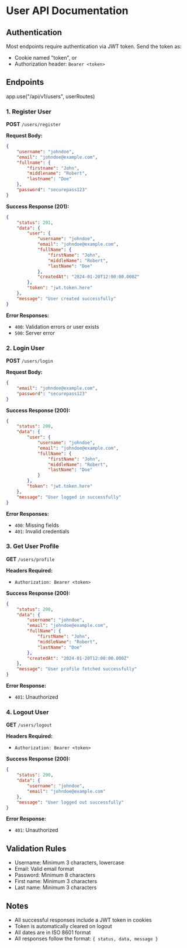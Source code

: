 # User API Documentation

## Authentication
Most endpoints require authentication via JWT token. Send the token as:
- Cookie named "token", or
- Authorization header: `Bearer <token>`

## Endpoints

app.use("/api/v1/users", userRoutes) 

### 1. Register User
**POST** `/users/register`

**Request Body:**
```json
{
    "username": "johndoe",
    "email": "johndoe@example.com",
    "fullname": {
        "firstname": "John",
        "middlename": "Robert",
        "lastname": "Doe"
    },
    "password": "securepass123"
}
```

**Success Response (201):**
```json
{
    "status": 201,
    "data": {
        "user": {
            "username": "johndoe",
            "email": "johndoe@example.com",
            "fullName": {
                "firstName": "John",
                "middleName": "Robert",
                "lastName": "Doe"
            },
            "createdAt": "2024-01-20T12:00:00.000Z"
        },
        "token": "jwt.token.here"
    },
    "message": "User created successfully"
}
```

**Error Responses:**
- `400`: Validation errors or user exists
- `500`: Server error

### 2. Login User
**POST** `/users/login`

**Request Body:**
```json
{
    "email": "johndoe@example.com",
    "password": "securepass123"
}
```

**Success Response (200):**
```json
{
    "status": 200,
    "data": {
        "user": {
            "username": "johndoe",
            "email": "johndoe@example.com",
            "fullName": {
                "firstName": "John",
                "middleName": "Robert",
                "lastName": "Doe"
            }
        },
        "token": "jwt.token.here"
    },
    "message": "User logged in successfully"
}
```

**Error Responses:**
- `400`: Missing fields
- `401`: Invalid credentials

### 3. Get User Profile
**GET** `/users/profile`

**Headers Required:**
- `Authorization: Bearer <token>`

**Success Response (200):**
```json
{
    "status": 200,
    "data": {
        "username": "johndoe",
        "email": "johndoe@example.com",
        "fullName": {
            "firstName": "John",
            "middleName": "Robert",
            "lastName": "Doe"
        },
        "createdAt": "2024-01-20T12:00:00.000Z"
    },
    "message": "User profile fetched successfully"
}
```

**Error Response:**
- `401`: Unauthorized

### 4. Logout User
**GET** `/users/logout`

**Headers Required:**
- `Authorization: Bearer <token>`

**Success Response (200):**
```json
{
    "status": 200,
    "data": {
        "username": "johndoe",
        "email": "johndoe@example.com"
    },
    "message": "User logged out successfully"
}
```

**Error Response:**
- `401`: Unauthorized

## Validation Rules
- Username: Minimum 3 characters, lowercase
- Email: Valid email format
- Password: Minimum 8 characters
- First name: Minimum 3 characters
- Last name: Minimum 3 characters

## Notes
- All successful responses include a JWT token in cookies
- Token is automatically cleared on logout
- All dates are in ISO 8601 format
- All responses follow the format: `{ status, data, message }`

